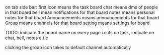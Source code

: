 on tab side bar: first icon means the task board
chat means dms of people in that board
bell mean notifications for that board
notes means personal notes for that board
Announcements means announcements for that board
Group means channels for that board
setting means settings for board


TODO: indicate the board name on every page i.e its on task, indicate on chat, bell, notes e.t.c

clicking the group icon takes to default channel automatically
